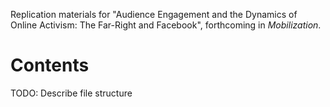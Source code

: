 Replication materials for "Audience Engagement and the Dynamics of Online Activism: The Far-Right and Facebook", forthcoming in *Mobilization*.

# Contents
TODO: Describe file structure
